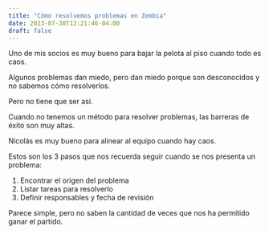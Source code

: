 ```yaml
---
title: "Cómo resolvemos problemas en Zembia"
date: 2023-07-30T12:21:46-04:00
draft: false
---
```

Uno de mis socios es muy bueno para bajar la pelota al piso cuando todo es caos.

Algunos problemas dan miedo, pero dan miedo porque son desconocidos y no sabemos cómo resolverlos.

Pero no tiene que ser así.

Cuando no tenemos un método para resolver problemas, las barreras de éxito son muy altas.

Nicolás es muy bueno para alinear al equipo cuando hay caos.

Estos son los 3 pasos que nos recuerda seguir cuando se nos presenta un problema:

1. Encontrar el origen del problema
2. Listar tareas para resolverlo
3. Definir responsables y fecha de revisión

Parece simple, pero no saben la cantidad de veces que nos ha permitido ganar el partido.

